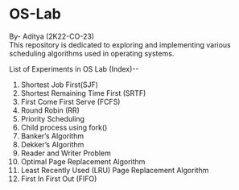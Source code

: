 # OS-Lab
By- Aditya (2K22-CO-23)  <br>
This repository is dedicated to exploring and implementing various scheduling algorithms used in operating systems. 

List of Experiments in OS Lab (Index)--

1. Shortest Job First(SJF)
2. Shortest Remaining Time First (SRTF)
3. First Come First Serve (FCFS)
4. Round Robin (RR)
5. Priority Scheduling
6. Child process using fork()
7. Banker’s Algorithm
8. Dekker’s Algorithm
9. Reader and Writer Problem
10. Optimal Page Replacement Algorithm
11. Least Recently Used (LRU) Page Replacement Algorithm
12. First In First Out (FIFO)
